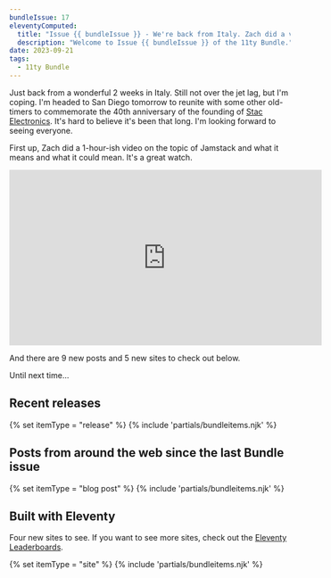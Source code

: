 ```yaml
---
bundleIssue: 17
eleventyComputed:
  title: "Issue {{ bundleIssue }} - We're back from Italy. Zach did a video panel on Jamstack. Oh, and 9 posts and 5 sites for you to check out."
  description: "Welcome to Issue {{ bundleIssue }} of the 11ty Bundle."
date: 2023-09-21
tags:
  - 11ty Bundle
---
```


Just back from a wonderful 2 weeks in Italy. Still not over the jet lag, but I'm coping. I'm headed to San Diego tomorrow to reunite with some other old-timers to commemorate the 40th anniversary of the founding of [Stac Electronics](https://en.wikipedia.org/wiki/Stac_Electronics). It's hard to believe it's been that long. I'm looking forward to seeing everyone.

First up, Zach did a 1-hour-ish video on the topic of Jamstack and what it means and what it could mean. It's a great watch.

<iframe style="display:block; margin:0 auto 1em auto;" width="560" height="315" src="https://www.youtube.com/embed/xVmKdCi-Gpo?si=evHqS2NQFeK7smZh" title="YouTube video player" frameborder="0" allow="accelerometer; autoplay; clipboard-write; encrypted-media; gyroscope; picture-in-picture; web-share" allowfullscreen></iframe>

And there are 9 new posts and 5 new sites to check out below.

Until next time...

<div id="releases"></div>

## Recent releases

{% set itemType = "release" %}
{% include 'partials/bundleitems.njk' %}

<div id="newposts"></div>

## Posts from around the web since the last Bundle issue

{% set itemType = "blog post" %}
{% include 'partials/bundleitems.njk' %}

<div id="sites"></div>

## Built with Eleventy

Four new sites to see. If you want to see more sites, check out the [Eleventy Leaderboards](https://www.11ty.dev/speedlify/).

{% set itemType = "site" %}
{% include 'partials/bundleitems.njk' %}
